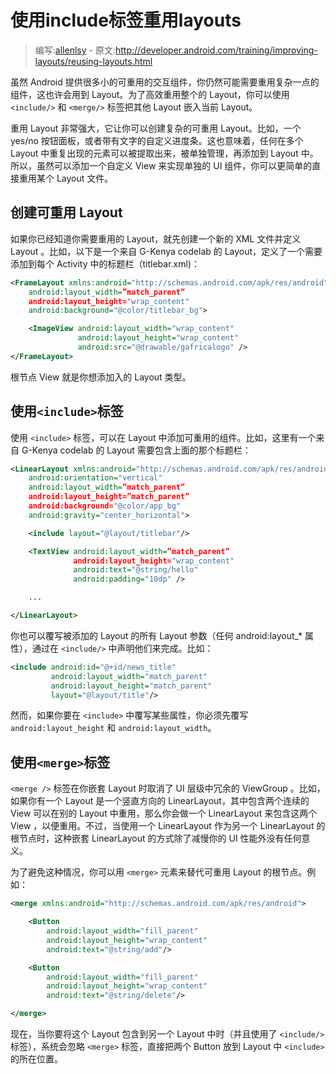 # 使用include标签重用layouts

> 编写:[allenlsy](https://github.com/allenlsy) - 原文:<http://developer.android.com/training/improving-layouts/reusing-layouts.html>

虽然 Android 提供很多小的可重用的交互组件，你仍然可能需要重用复杂一点的组件，这也许会用到 Layout。为了高效重用整个的 Layout，你可以使用 `<include/>` 和 `<merge/>` 标签把其他 Layout 嵌入当前 Layout。

重用 Layout 非常强大，它让你可以创建复杂的可重用 Layout。比如，一个 yes/no 按钮面板，或者带有文字的自定义进度条。这也意味着，任何在多个 Layout 中重复出现的元素可以被提取出来，被单独管理，再添加到 Layout 中。所以，虽然可以添加一个自定义 View 来实现单独的 UI 组件，你可以更简单的直接重用某个 Layout 文件。

## 创建可重用 Layout

如果你已经知道你需要重用的 Layout，就先创建一个新的 XML 文件并定义 Layout 。比如，以下是一个来自 G-Kenya codelab 的 Layout，定义了一个需要添加到每个 Activity 中的标题栏（titlebar.xml)：

```xml
<FrameLayout xmlns:android="http://schemas.android.com/apk/res/android"
    android:layout_width=”match_parent”
    android:layout_height="wrap_content"
    android:background="@color/titlebar_bg">

    <ImageView android:layout_width="wrap_content"
               android:layout_height="wrap_content"
               android:src="@drawable/gafricalogo" />
</FrameLayout>
```

根节点 View 就是你想添加入的 Layout 类型。

## 使用`<include>`标签

使用 `<include>` 标签，可以在 Layout 中添加可重用的组件。比如，这里有一个来自 G-Kenya codelab 的 Layout 需要包含上面的那个标题栏：

```xml
<LinearLayout xmlns:android="http://schemas.android.com/apk/res/android"
    android:orientation="vertical"
    android:layout_width=”match_parent”
    android:layout_height=”match_parent”
    android:background="@color/app_bg"
    android:gravity="center_horizontal">

    <include layout="@layout/titlebar"/>

    <TextView android:layout_width=”match_parent”
              android:layout_height="wrap_content"
              android:text="@string/hello"
              android:padding="10dp" />

    ...

</LinearLayout>
```

你也可以覆写被添加的 Layout 的所有 Layout 参数（任何 android:layout_* 属性），通过在 `<include/>` 中声明他们来完成。比如：

```xml
<include android:id="@+id/news_title"
         android:layout_width="match_parent"
         android:layout_height="match_parent"
         layout="@layout/title"/>
```

然而，如果你要在 `<include>` 中覆写某些属性，你必须先覆写 `android:layout_height` 和 `android:layout_width`。

## 使用`<merge>`标签

`<merge />` 标签在你嵌套 Layout 时取消了 UI 层级中冗余的 ViewGroup 。比如，如果你有一个 Layout 是一个竖直方向的 LinearLayout，其中包含两个连续的 View 可以在别的 Layout 中重用，那么你会做一个 LinearLayout 来包含这两个 View ，以便重用。不过，当使用一个 LinearLayout 作为另一个 LinearLayout 的根节点时，这种嵌套 LinearLayout 的方式除了减慢你的 UI 性能外没有任何意义。

为了避免这种情况，你可以用 `<merge>` 元素来替代可重用 Layout 的根节点。例如：

```xml
<merge xmlns:android="http://schemas.android.com/apk/res/android">

    <Button
        android:layout_width="fill_parent"
        android:layout_height="wrap_content"
        android:text="@string/add"/>

    <Button
        android:layout_width="fill_parent"
        android:layout_height="wrap_content"
        android:text="@string/delete"/>

</merge>
```

现在，当你要将这个 Layout 包含到另一个 Layout 中时（并且使用了 `<include/>` 标签），系统会忽略 `<merge>` 标签，直接把两个 Button 放到 Layout 中 `<include>` 的所在位置。
